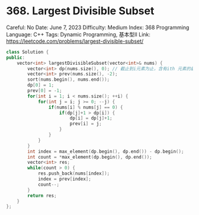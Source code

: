 # 368. Largest Divisible Subset

Careful: No
Date: June 7, 2023
Difficulty: Medium
Index: 368
Programming Language: C++
Tags: Dynamic Programming, 基本型II
Link: https://leetcode.com/problems/largest-divisible-subset/

```cpp
class Solution {
public:
    vector<int> largestDivisibleSubset(vector<int>& nums) {
        vector<int> dp(nums.size(), 0); // 截止到i元素为止，含有ith 元素的最大divisible subset
        vector<int> prev(nums.size(), -2);
        sort(nums.begin(), nums.end());
        dp[0] = 1;
        prev[0] = -1;
        for(int i = 1; i < nums.size(); ++i) {
            for(int j = i; j >= 0; --j) {
                if(nums[i] % nums[j] == 0) {
                    if(dp[j]+1 > dp[i]) {
                        dp[i] = dp[j]+1;
                        prev[i] = j;
                    }
                } 
            }
        }
        int index = max_element(dp.begin(), dp.end()) - dp.begin();
        int count = *max_element(dp.begin(), dp.end());
        vector<int> res;
        while(count > 0) {
            res.push_back(nums[index]);
            index = prev[index];
            count--;
        }
        return res;
    }
};
```